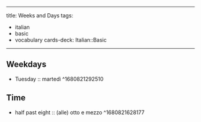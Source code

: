 
---
title: Weeks and Days
tags:
- italian
- basic
- vocabulary
cards-deck: Italian::Basic
---

## Weekdays

- Tuesday :: martedì ^1680821292510

## Time

- half past eight :: (alle) otto e mezzo ^1680821628177

